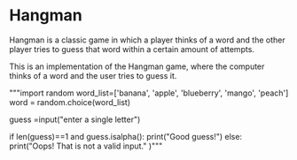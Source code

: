 # Hangman
Hangman is a classic game in which a player thinks of a word and the other player tries to guess that word within a certain amount of attempts.

This is an implementation of the Hangman game, where the computer thinks of a word and the user tries to guess it. 

"""import random
word_list=['banana', 'apple', 'blueberry', 'mango', 'peach']
word = random.choice(word_list)

guess =input("enter a single letter")

if len(guess)==1 and guess.isalpha():
    print("Good guess!")
else:
    print("Oops! That is not a valid input." )"""
